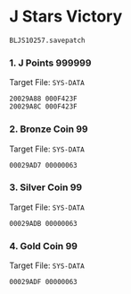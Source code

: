 #  J Stars Victory  

`BLJS10257.savepatch`

### 1. J Points 999999

Target File: `SYS-DATA`

```
20029A88 000F423F
20029A8C 000F423F
```

### 2. Bronze Coin 99

Target File: `SYS-DATA`

```
00029AD7 00000063
```

### 3. Silver Coin 99

Target File: `SYS-DATA`

```
00029ADB 00000063
```

### 4. Gold Coin 99

Target File: `SYS-DATA`

```
00029ADF 00000063
```

